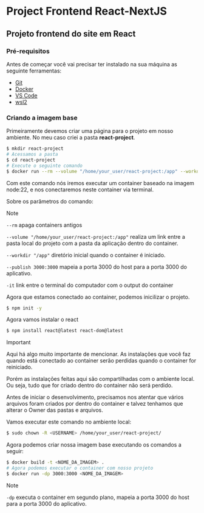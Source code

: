 # Project Frontend React-NextJS

## Projeto frontend do site em React

### Pré-requisitos

Antes de começar você vai precisar ter instalado na sua máquina
as seguinte ferramentas:

-   [Git](https://git-scm.com)
-   [Docker](https://docker.com)
-   [VS Code](https://code.visualstudio.com/)
-   [wsl2](https://learn.microsoft.com/pt-br/windows/wsl/install)

### Criando a imagem base

Primeiramente devemos criar uma página para o projeto em nosso ambiente. No meu caso criei a pasta **react-project**.

```bash
$ mkdir react-project
# Acessamos a pasta
$ cd react-project
# Execute o seguinte comando
$ docker run --rm --volume "/home/your_user/react-project:/app" --workdir "/app" --publish 3000:3000 -it node:22 bash
```

Com este comando nós iremos executar um container baseado na imagem node:22, e nos conectaremos neste container via terminal.

Sobre os parâmetros do comando:

> [!NOTE]
>
> `--rm` apaga containers antigos
>
> `--volume "/home/your_user/react-project:/app"` realiza um link entre a pasta local do projeto com a pasta da aplicação dentro do container.
>
> `--workdir "/app"` diretório inicial quando o container é iniciado.
>
> `--publish 3000:3000` mapeia a porta 3000 do host para a porta 3000 do aplicativo.
>
> `-it` link entre o terminal do computador com o output do container

Agora que estamos conectado ao container, podemos inicilizar o projeto.

```bash
$ npm init -y
```

Agora vamos instalar o react

```bash
$ npm install react@latest react-dom@latest
```

> [!IMPORTANT]
>
> Aqui há algo muito importante de mencionar. As instalações que você faz quando está conectado ao container serão perdidas quando o container for reiniciado.
>
> Porém as instalações feitas aqui são compartilhadas com o ambiente local. Ou seja, tudo que for criado dentro do container não será perdido.

Antes de iniciar o desenvolvimento, precisamos nos atentar que vários arquivos foram criados por dentro do container e talvez tenhamos que alterar o Owner das pastas e arquivos.

Vamos executar este comando no ambiente local:

```bash
$ sudo chown -R <USERNAME> /home/your_user/react-project/
```

Agora podemos criar nossa imagem base executando os comandos a seguir:

```bash
$ docker build -t <NOME_DA_IMAGEM> .
# Agora podemos executar o container com nosso projeto
$ docker run -dp 3000:3000 <NOME_DA_IMAGEM>
```

> [!NOTE]
>
> `-dp` executa o container em segundo plano, mapeia a porta 3000 do host para a porta 3000 do aplicativo.
